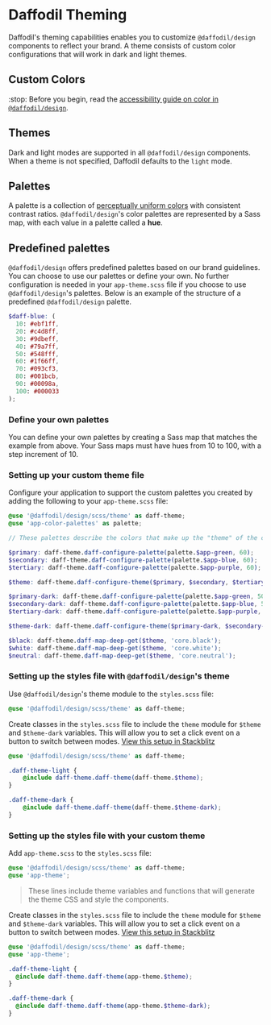 # Daffodil Theming
Daffodil's theming capabilities enables you to customize `@daffodil/design` components to reflect your brand. A theme consists of custom color configurations that will work in dark and light themes.

## Custom Colors
:stop: Before you begin, read the [accessibility guide on color in `@daffodil/design`](../../guides/color.md#accessibility).

## Themes
Dark and light modes are supported in all `@daffodil/design` components. When a theme is not specified, Daffodil defaults to the `light` mode.

## Palettes
A palette is a collection of [perceptually uniform colors](https://programmingdesignsystems.com/color/perceptually-uniform-color-spaces/) with consistent contrast ratios. `@daffodil/design`'s color palettes are represented by a Sass map, with each value in a palette called a **hue**.

## Predefined palettes
`@daffodil/design` offers predefined palettes based on our brand guidelines. You can choose to use our palettes or define your own. No further configuration is needed in your `app-theme.scss` file if you choose to use `@daffodil/design`'s palettes. Below is an example of the structure of a predefined `@daffodil/design` palette.

```scss
$daff-blue: (
  10: #ebf1ff,
  20: #c4d8ff,
  30: #9dbeff,
  40: #79a7ff,
  50: #548fff,
  60: #1f66ff,
  70: #093cf3,
  80: #001bcb,
  90: #00098a,
  100: #000033
);
```

### Define your own palettes
You can define your own palettes by creating a Sass map that matches the example from above. Your Sass maps must have hues from 10 to 100, with a step increment of 10.

### Setting up your custom theme file
Configure your application to support the custom palettes you created by adding the following to your `app-theme.scss` file:

```scss
@use '@daffodil/design/scss/theme' as daff-theme;
@use 'app-color-palettes' as palette;

// These palettes describe the colors that make up the "theme" of the components.

$primary: daff-theme.daff-configure-palette(palette.$app-green, 60);
$secondary: daff-theme.daff-configure-palette(palette.$app-blue, 60);
$tertiary: daff-theme.daff-configure-palette(palette.$app-purple, 60);

$theme: daff-theme.daff-configure-theme($primary, $secondary, $tertiary, 'light');

$primary-dark: daff-theme.daff-configure-palette(palette.$app-green, 50);
$secondary-dark: daff-theme.daff-configure-palette(palette.$app-blue, 50);
$tertiary-dark: daff-theme.daff-configure-palette(palette.$app-purple, 50);

$theme-dark: daff-theme.daff-configure-theme($primary-dark, $secondary-dark, $tertiary-dark, 'dark');

$black: daff-theme.daff-map-deep-get($theme, 'core.black');
$white: daff-theme.daff-map-deep-get($theme, 'core.white');
$neutral: daff-theme.daff-map-deep-get($theme, 'core.neutral');
```

### Setting up the styles file with `@daffodil/design`'s theme
Use `@daffodil/design`'s theme module to the `styles.scss` file:

```scss
@use '@daffodil/design/scss/theme' as daff-theme;
```

Create classes in the `styles.scss` file to include the `theme` module for `$theme` and `$theme-dark` variables. This will allow you to set a click event on a button to switch between modes. [View this setup in Stackblitz](https://stackblitz.com/edit/ng13-daffodil-design)

```scss
@use '@daffodil/design/scss/theme' as daff-theme;

.daff-theme-light {
	@include daff-theme.daff-theme(daff-theme.$theme);
}

.daff-theme-dark {
	@include daff-theme.daff-theme(daff-theme.$theme-dark);
}
```

### Setting up the styles file with your custom theme
Add `app-theme.scss` to the `styles.scss` file:

```scss
@use '@daffodil/design/scss/theme' as daff-theme;
@use 'app-theme';
```

> These lines include theme variables and functions that will generate the theme CSS and style the components.

Create classes in the `styles.scss` file to include the `theme` module for `$theme` and `$theme-dark` variables. This will allow you to set a click event on a button to switch between modes. [View this setup in Stackblitz](https://stackblitz.com/edit/ng13-daffodil-design-custom-theme)

```scss
@use '@daffodil/design/scss/theme' as daff-theme;
@use 'app-theme';

.daff-theme-light {
  @include daff-theme.daff-theme(app-theme.$theme);
}

.daff-theme-dark {
  @include daff-theme.daff-theme(app-theme.$theme-dark);
}
```
